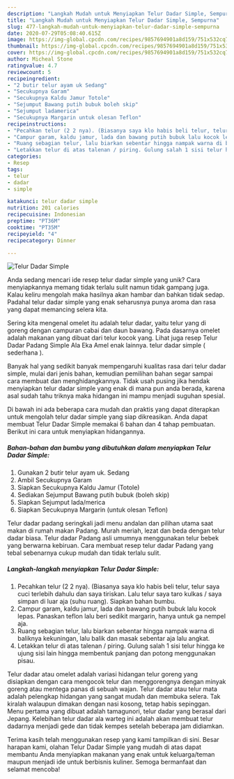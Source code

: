 ```yaml
---
description: "Langkah Mudah untuk Menyiapkan Telur Dadar Simple, Sempurna"
title: "Langkah Mudah untuk Menyiapkan Telur Dadar Simple, Sempurna"
slug: 477-langkah-mudah-untuk-menyiapkan-telur-dadar-simple-sempurna
date: 2020-07-29T05:08:40.615Z
image: https://img-global.cpcdn.com/recipes/9857694901a8d159/751x532cq70/telur-dadar-simple-foto-resep-utama.jpg
thumbnail: https://img-global.cpcdn.com/recipes/9857694901a8d159/751x532cq70/telur-dadar-simple-foto-resep-utama.jpg
cover: https://img-global.cpcdn.com/recipes/9857694901a8d159/751x532cq70/telur-dadar-simple-foto-resep-utama.jpg
author: Micheal Stone
ratingvalue: 4.7
reviewcount: 5
recipeingredient:
- "2 butir telur ayam uk Sedang"
- "Secukupnya Garam"
- "Secukupnya Kaldu Jamur Totole"
- "Sejumput Bawang putih bubuk boleh skip"
- "Sejumput ladamerica"
- "Secukupnya Margarin untuk olesan Teflon"
recipeinstructions:
- "Pecahkan telur (2 2 nya). (Biasanya saya klo habis beli telur, telur saya cuci terlebih dahulu dan saya tiriskan. Lalu telur saya taro kulkas / saya simpan di luar aja (suhu ruang). Siapkan bahan bumbu."
- "Campur garam, kaldu jamur, lada dan bawang putih bubuk lalu kocok lepas. Panaskan teflon lalu beri sedikit margarin, hanya untuk ga nempel aja."
- "Ruang sebagian telur, lalu biarkan sebentar hingga nampak warna di baliknya kekuningan, lalu balik dan masak sebentar aja lalu angkat."
- "Letakkan telur di atas talenan / piring. Gulung salah 1 sisi telur hingga ke ujung sisi lain hingga membentuk panjang dan potong menggunakan pisau."
categories:
- Resep
tags:
- telur
- dadar
- simple

katakunci: telur dadar simple 
nutrition: 201 calories
recipecuisine: Indonesian
preptime: "PT36M"
cooktime: "PT35M"
recipeyield: "4"
recipecategory: Dinner

---
```



![Telur Dadar Simple](https://img-global.cpcdn.com/recipes/9857694901a8d159/751x532cq70/telur-dadar-simple-foto-resep-utama.jpg)

Anda sedang mencari ide resep telur dadar simple yang unik? Cara menyiapkannya memang tidak terlalu sulit namun tidak gampang juga. Kalau keliru mengolah maka hasilnya akan hambar dan bahkan tidak sedap. Padahal telur dadar simple yang enak seharusnya punya aroma dan rasa yang dapat memancing selera kita.

Sering kita mengenal omelet itu adalah telur dadar, yaitu telur yang di goreng dengan campuran cabai dan daun bawang. Pada dasarnya omelet adalah makanan yang dibuat dari telur kocok yang. Lihat juga resep Telur Dadar Padang Simple Ala Eka Amel enak lainnya. telur dadar simple ( sederhana ).

Banyak hal yang sedikit banyak mempengaruhi kualitas rasa dari telur dadar simple, mulai dari jenis bahan, kemudian pemilihan bahan segar sampai cara membuat dan menghidangkannya. Tidak usah pusing jika hendak menyiapkan telur dadar simple yang enak di mana pun anda berada, karena asal sudah tahu triknya maka hidangan ini mampu menjadi suguhan spesial.


Di bawah ini ada beberapa cara mudah dan praktis yang dapat diterapkan untuk mengolah telur dadar simple yang siap dikreasikan. Anda dapat membuat Telur Dadar Simple memakai 6 bahan dan 4 tahap pembuatan. Berikut ini cara untuk menyiapkan hidangannya.

<!--inarticleads1-->

##### Bahan-bahan dan bumbu yang dibutuhkan dalam menyiapkan Telur Dadar Simple:

1. Gunakan 2 butir telur ayam uk. Sedang
1. Ambil Secukupnya Garam
1. Siapkan Secukupnya Kaldu Jamur (Totole)
1. Sediakan Sejumput Bawang putih bubuk (boleh skip)
1. Siapkan Sejumput lada/merica
1. Siapkan Secukupnya Margarin (untuk olesan Teflon)


Telur dadar padang seringkali jadi menu andalan dan pilihan utama saat makan di rumah makan Padang. Murah meriah, lezat dan beda dengan telur dadar biasa. Telur dadar Padang asli umumnya menggunakan telur bebek yang berwarna kebiruan. Cara membuat resep telur dadar Padang yang tebal sebenarnya cukup mudah dan tidak terlalu sulit. 

<!--inarticleads2-->

##### Langkah-langkah menyiapkan Telur Dadar Simple:

1. Pecahkan telur (2 2 nya). (Biasanya saya klo habis beli telur, telur saya cuci terlebih dahulu dan saya tiriskan. Lalu telur saya taro kulkas / saya simpan di luar aja (suhu ruang). Siapkan bahan bumbu.
1. Campur garam, kaldu jamur, lada dan bawang putih bubuk lalu kocok lepas. Panaskan teflon lalu beri sedikit margarin, hanya untuk ga nempel aja.
1. Ruang sebagian telur, lalu biarkan sebentar hingga nampak warna di baliknya kekuningan, lalu balik dan masak sebentar aja lalu angkat.
1. Letakkan telur di atas talenan / piring. Gulung salah 1 sisi telur hingga ke ujung sisi lain hingga membentuk panjang dan potong menggunakan pisau.


Telur dadar atau omelet adalah variasi hidangan telur goreng yang disiapkan dengan cara mengocok telur dan menggorengnya dengan minyak goreng atau mentega panas di sebuah wajan. Telur dadar atau telur mata adalah pelengkap hidangan yang sangat mudah dan membuka selera. Tak kiralah walaupun dimakan dengan nasi kosong, tetap habis sepinggan. Menu pertama yang dibuat adalah tamagunori, telur dadar yang berasal dari Jepang. Kelebihan telur dadar ala warteg ini adalah akan membuat telur dadarnya menjadi gede dan tidak kempes setelah beberapa jam didiamkan. 

Terima kasih telah menggunakan resep yang kami tampilkan di sini. Besar harapan kami, olahan Telur Dadar Simple yang mudah di atas dapat membantu Anda menyiapkan makanan yang enak untuk keluarga/teman maupun menjadi ide untuk berbisnis kuliner. Semoga bermanfaat dan selamat mencoba!

